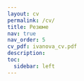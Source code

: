 ```yaml
---
layout: cv
permalink: /cv/
title: Резюме
nav: true
nav_order: 5
cv_pdf: ivanova_cv.pdf
description:
toc:
  sidebar: left
---
```

